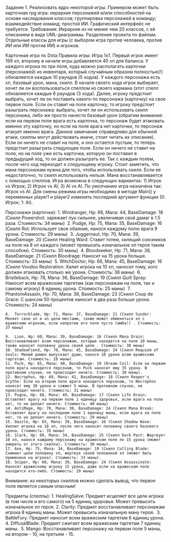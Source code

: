 Задание 1. Реализовать ядро некоторой игры. Примером может быть карточная rpg игра: иерархия персонажей и/или способностей на основе наследования классов; группировка персонажей в команду; взаимодействие команд; простой ИИ. Графический интерфейс не требуется. Требования: Иерархия из не менее чем 20 классов, с её описанием в виде UML-диаграммы. Разделение проекта по файлам. Отдельные классы для игры (с выбором игра против человека, против ИИ или ИИ против ИИ) и игроков.





Карточная игра по Dota
Правила игры: Игра 1х1. Первый игрок имеет 199 хп, второму в начале игры добавляется 40 хп для баланса. У каждого игрока по три поля, куда можно располагать карточки (персонажей) из инвентаря, который случайным образом полностью(!) обновляется каждые 10 раундов (5 ходов). У каждого персонажа есть хп, базовый урон, мана, скилл. В начале своего хода игрок выбирает, хочет ли он воспользоваться спеллом из своего кармана (этот спелл обновляется каждые 6 раундов (3 хода). Далее, игроку предстоит выбрать, хочет ли он поставить какого-то персонажа (карточку) на свое первое поле. Если он ставит на поле карточку, то игроку предстоит разыграть персонажа: выбрать, хочет ли он использовать скилл персонажа, либо же просто нанести базовый урон (обратим внимание: если на первом поле врага есть карточка, то персонаж будет атаковать именно эту карточку, но если на поле врага нет карточки, то персонаж атакует именно врага. Данное замечание справедливо для обычной атаки, скиллы могут действовать иначе, стоит читать их описание). Если он ничего не ставит на поле, и оно остается пустым, то теперь предстоит разыграть следующее поле. Если он ничего не ставит на поле, но на поле уже есть карточка, которую он поставил в предыдущий ход, то он должен разыграть ее. Так с каждым полем, после чего ход переходит к следующему игроку. Стоит заметить, что мана персонажам нужна для того, чтобы использовать скилл. Если ее недостаточно, то скилл использовать нельзя. Мана восстанавливается с помощью спеллов.
	Игра возможна в следующих вариантах: 1) Игрок vs Игрок; 2) Игрок vs AI; 3) AI vs AI. 
По умолчанию игра назначена так: Игрок vs AI. Для смены режима игры необходимо в методе Main() у переменных player1 и player2 изменить последний аргумент функции (0: Игрок; 1: AI).


Персонажи (карточки): 
	1.	Windranger, Hp: 66, Mana: 44, BaseDamage: 18 (Скилл Powershot: заряжает лук сильнее, увеличивая свой дамаг в 1.5 раза. Стоимость: 34 маны) 
	2.	Pudge, Hp: 75, Mana: 35, BaseDamage: 16 (Скилл Rot: Использует свое обаяние, нанося каждому полю врага 9 урона. Стоимость: 29 маны) 
	3.	Juggernaut, Hp: 70, Mana: 39, BaseDamage: 20 (Скилл Healing Ward: Ставит тотем, хилящий союзников на поле на 8 хп каждого (может превысить изначальное хп героя таким способом). Стоимость: 30 маны) 
	4.	Bloodseeker, Hp: 71, Mana: 38, BaseDamage: 21 (Скилл Bloodrage: Наносит на 15 урона больше. Стоимость: 33 маны) 
	5.	WitchDoctor, Hp: 66, Mana: 45, BaseDamage: 16 (Скилл Voodoo Restoration: Хилит игрока на 10 хп, наносит тому, кого должен атаковать столько же урона. Стоимость: 38 маны) 
	6.	Bristleback, Hp: 78, Mana: 36, BaseDamage: 19 (Скилл Quill Spray: Наносит всем вражеским таргетам (как персонажам на поле, так и самому игроку) 8 единиц урона. Стоимость: 25 маны) 
	7.	PhantomAssasin, Hp: 70, Mana: 38, BaseDamage: 23 (Скилл Coup de Grace: С шансом 50 процентов наносит в два раза больше урона. Стоимость: 24 маны)

	8.	Terrorblade, Hp: 71, Mana: 37, BaseDamage: 21 (Скилл Sunder: Меняет свое хп и хп цели местами, также может обменяться хп с вражеским игроком, если напротив его поля пусто (имба!) . Стоимость: 37 маны)

	9.	Lion, Hp: 60, Mana: 39, BaseDamage: 16 (Скилл Mana Drain: Восстанавливает всем персонажам, которые находятся на поле 10 маны, также наносит половину урона своей цели . Стоимость: 30 маны)
	10.	ShadowFiend, Hp: 70, Mana: 45, BaseDamage: 24 (Скилл Requiem of Souls: Милый демон выпускает души, нанося 10 урона всем вражеским таргетам. Стоимость: 28 маны) 
	11.	Puck, Hp: 65, Mana: 40, BaseDamage: 19 (Dream Coil: Если на первом поле врага находится персонаж, то Puck наносит ему 35 урона. В противном случае, не происходит ничего. Стоимость: 30 маны). 
	12.	Necrophos, Hp: 69, Mana: 41, BaseDamage: 18 (Скилл Reaper's Scythe: Если на втором поле врага находится персонаж, то Necrophos нанесет ему 30 урона и сожжет 5 маны. В противном случае, не происходит ничего. Стоимость: 31 маны) 
	13.	Pugna, Hp: 68, Mana: 49, BaseDamage: 17 (Скилл Life Drain: Оставляет врагу на первом поле 1 единицу здоровья, если врага на поле нет, то не делает ничего. Стоимость: 40 маны) 
	14.	AntiMage, Hp: 70, Mana: 30, BaseDamage: 24 (Скилл Mana Break: Оставляет врагу на последнем поле 1 единицу маны, если врага на поле нет, то не делает ничего. Стоимость: 29 маны) 
	15.	Dazzle, Hp: 65, Mana: 39, BaseDamage: 16 (Скилл Shadow Wave: Хиллит игрока на 18 хп, после чего наносит половину своего базового урона. Стоимость: 35 маны) 
	16.	Slark, Hp: 69, Mana: 34, BaseDamage: 25 (Скилл Dark Pact: Жертвует 10 хп, нанося каждому персонажу на вражеском поле по 15 урона (может умереть от этого скилла). Стоимость: 30 маны). 
	17.	Axe, Hp: 75, Mana: 34, BaseDamage: 19 (Скилл Culling Blade: Снимает цели половину хп, жертвуя своей половиной хп (может быть применена на игрока). Стоимость: 33 маны). 
	18.	Sniper, Hp: 60, Mana: 39, BaseDamage: 24 (Скилл Assassinate: Наносит вражескому игроку 15 урона, даже если на вражеском поле находится кто-либо. Стоимость: 29 маны)

Внимание: из некоторых скиллов можно сделать вывод, что первое поле является самым опасным!

Предметы (спеллы): 
	1.	HealingSalve: Предмет исцеляет все цели игрока (в том числе и его самого) на 5 единиц здоровья. Может превысить изначальное хп героя.
	2.	Clarity: Предмет восстанавливает персонажам игрока 8 единиц маны. Может превысить изначальную ману героя. 
	3.	BattleFury: Предмет наносит всем вражеским таргетам 6 единиц урона. 
	4.	DiffusalBlade: Предмет сжигает всем вражеским таргетам 7 единиц маны. 
	5.	Mango: Восстанавливает персонажу на первом поле 5 маны, на втором - 10, на третьем - 15.
